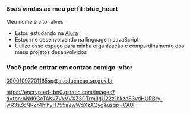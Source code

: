 ### Boas vindas ao meu perfil :blue_heart

Meu nome é vitor alves

- Estou estudando na [Alura](https://www.alura.com.br)
- Estou me desenvolvendo na linguagem JavaScript
- Utilizo esse espaço para minha organização e compartilhamento dos meus projetos desenvolvidos

### Você pode entrar em contato comigo :vitor

00001097701165sp@al.educacao.sp.gov.br


https://encrypted-tbn0.gstatic.com/images?q=tbn:ANd9GcTAKv7VxVVXZ3OTrmIIgU22z1hkzo83vdHURBry-wR3sZ6NRZr4hIhyH755a2wWqXzAQyg&usqp=CAU
